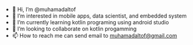 - 👋 Hi, I’m @muhamadaltof
- 👀 I’m interested in mobile apps, data scientist, and embedded system
- 🌱 I’m currently learning kotlin programing using android studio
- 💞️ I’m looking to collaborate on kotlin progamming
- 📫 How to reach me can send email to muhamadaltof@gmail.com

<!---
muhamadaltof/muhamadaltof is a ✨ special ✨ repository because its `README.md` (this file) appears on your GitHub profile.
You can click the Preview link to take a look at your changes.
--->
